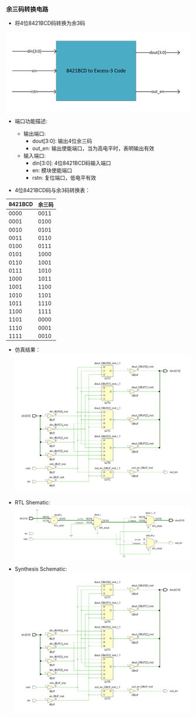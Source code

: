 ### 余三码转换电路

* 将4位8421BCD码转换为余3码

![](https://github.com/Spider-Viper/Digital-Lab/blob/main/combinational_circuit/8421BCD_to_Excess-3Code/pictures/8421BCD-to-Excess3Code.png)

* 端口功能描述:
    * 输出端口:
        * dout[3:0]: 输出4位余三码 
        * out_en: 输出使能端口，当为高电平时，表明输出有效
    * 输入端口:
        * din[3:0]: 4位8421BCD码输入端口
        * en: 模块使能端口
        * rstn: 复位端口，低电平有效

* 4位8421BCD码与余3码转换表：

| 8421BCD | 余三码  |
| ------  | ------ |
| 0000    | 0011   |
| 0001    | 0100   |
| 0010    | 0101   |
| 0011    | 0110   |
| 0100    | 0111   |
| 0101    | 1000   |
| 0110    | 1001   |
| 0111    | 1010   |
| 1000    | 1011   |
| 1001    | 1100   |
| 1010    | 1101   |
| 1011    | 1110   |
| 1100    | 1111   |
| 1101    | 0000   |
| 1110    | 0001   |
| 1111    | 0010   |

* 仿真结果：
![](combinational_circuit/8421BCD_to_Excess-3Code/pictures/8421BCDtoExcess3Code_Synthesis_Schematic.png)

* RTL Shematic:
![](https://github.com/Spider-Viper/Digital-Lab/blob/main/combinational_circuit/8421BCD_to_Excess-3Code/pictures/8421BCDtoExcess3Code_RTL_Schematic.png)

* Synthesis Schematic:
![](https://github.com/Spider-Viper/Digital-Lab/blob/main/combinational_circuit/8421BCD_to_Excess-3Code/pictures/8421BCDtoExcess3Code_Synthesis_Schematic.png)
